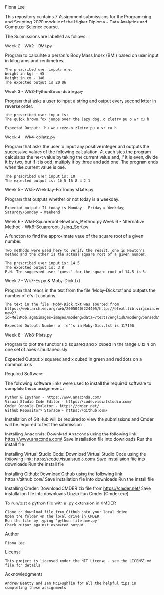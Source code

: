 Fiona Lee

This repository contains 7 Assignment submissions for the Programming and Scripting 2020 module of the Higher Diploma - Data Analytics and Computer Science course.

The Submissions are labelled as follows:

Week 2 - Wk2 - BMI.py

Program to calculate a person's Body Mass Index (BMI) based on user input in kilograms and centimetres.  

    The prescribed user inputs are:
    Weight in kgs - 65
    Height in cm - 180
    The expected output is 20.06

Week 3 - Wk3-PythonSecondstring.py

Program that asks a user to input a string and output every second letter in reverse order.

    The prescribed user input is:
    The quick brown fox jumps over the lazy dog..o zletrv pu o wr cu h

    Expected Output:  hu wou rezo.o zletrv pu o wr cu h

Week 4 - Wk4-collatz.py

Program that asks the user to input any positive integer and outputs the successive values of the following calculation.  At each step the program calculates the next value by taking the current value and, if it is even, divide it by two, but if it is odd, multiply it by three and add one. The program ends when the current value is one.

    The prescribed user input is: 10
    The expected output is: 10 5 16 8 4 2 1

Week 5 - Wk5-Weekday-ForToday'sDate.py

Program that outputs whether or not today is a weekday.  
    
    Expected output: If today is Monday - Friday = Weekday; Saturday/Sunday = Weekend

Week 6 - Wk6-Squareroot-Newtons_Method.py
Week 6 - Alternative Method - Wk6-Squareroot-Using_Sqrt.py

A function to find the approximate vaue of the square root of a given number.  
    
    Two methods were used here to verify the result, one is Newton's method and the other is the actual square root of a given number.

    The prescribed user input is: 14.5
    The expected output is: 3.8
    P.N. The suggested user 'guess' for the square root of 14.5 is 3.

Week 7 - Wk7-Es.py & Moby-Dick.txt

Program that reads in the text from the file 'Moby-Dick.txt' and outputs the number of e's it contains.  

    The text in the file 'Moby-Dick.txt was sourced from https://web.archive.org/web/20050405224405/http://etext.lib.virginia.edu/etcbin/toccer-new2?id=Mel2Mob.sgm&images=images/modeng&data=/texts/english/modeng/parsed&tag=public&part=all

    Expected Outout: Number of 'e''s in Moby-Dick.txt is 117190

Week 8 - Wk8-Plots.py

Program to plot the functions x squared and x cubed in the range 0 to 4 on one set of axes simultaneously

Expected Output: x squared and x cubed in green and red dots on a common axis


Required Software:

The following software links were used to install the required software to complete these assignments:

    Python & Ipython - https://www.anaconda.com/
    Visual Studio Code Editor - https://code.visualstudio.com/
    Cmder Console Emulator - https://cmder.net/
    Github Repository Storage - https://github.com/

Installation of Git Hub will be required to view the submissions and Cmder will be required to test the submission.

Installing Anaconda:
    Download Anaconda using the following link: https://www.anaconda.com/
    Save installation file into downloads
    Run the install file

Installing Virtual Studio Code:
    Download Virtual Studio Code using the following link: https://code.visualstudio.com/
    Save installation file into downloads
    Run the install file

Installing Github:
    Download Github using the following link: https://github.com/
    Save installation file into downloads
    Run the install file

Installing Cmder:
    Download CMDER zip file from https://cmder.net/
    Save installation file into downloads
    Unzip
    Run Cmder (Cmder.exe)

To run/test a python file with a .py extension in CMDER 

    Clone or download file from Github onto your local drive
    Open the folder on the local drive in CMDER
    Run the file by typing 'python filename.py'
    Check output against expected output


Author

    Fiona Lee

License

    This project is licensed under the MIT License - see the LICENSE.md file for details

Acknowledgments

    Andrew Beatty and Ian McLoughlin for all the helpful tips in completing these assignments
